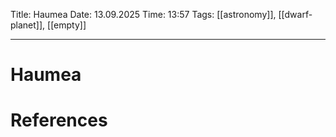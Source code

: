 Title: Haumea
Date: 13.09.2025
Time: 13:57
Tags: [[astronomy]], [[dwarf-planet]], [[empty]]

---
# Haumea



# References